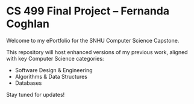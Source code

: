 # CS 499 Final Project – Fernanda Coghlan
Welcome to my ePortfolio for the SNHU Computer Science Capstone.

This repository will host enhanced versions of my previous work, aligned with key Computer Science categories:
- Software Design & Engineering
- Algorithms & Data Structures
- Databases

Stay tuned for updates!

